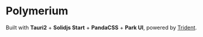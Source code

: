 # Polymerium

Built with **Tauri2** + **Solidjs Start** + **PandaCSS** + **Park UI**, powered
by [Trident](https://github.com/theGravityLab/trident).
